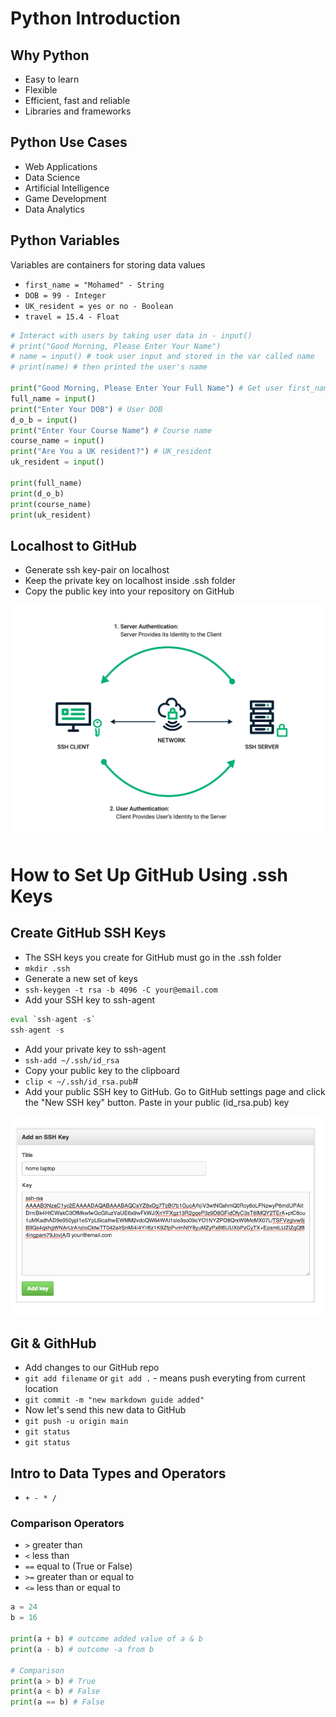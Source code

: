 # Python Introduction

## Why Python
- Easy to learn 
- Flexible
- Efficient, fast and reliable
- Libraries and frameworks
## Python Use Cases
- Web Applications
- Data Science
- Artificial Intelligence
- Game Development
- Data Analytics
## Python Variables
Variables are containers for storing data values
- `first_name = "Mohamed" - String`
- `DOB = 99 - Integer`
- `UK_resident = yes or no - Boolean`
- `travel = 15.4 - Float`

```python
# Interact with users by taking user data in - input()
# print("Good Morning, Please Enter Your Name")
# name = input() # took user input and stored in the var called name
# print(name) # then printed the user's name

print("Good Morning, Please Enter Your Full Name") # Get user first_name and last_name
full_name = input()
print("Enter Your DOB") # User DOB
d_o_b = input()
print("Enter Your Course Name") # Course name
course_name = input()
print("Are You a UK resident?") # UK_resident
uk_resident = input()

print(full_name)
print(d_o_b)
print(course_name)
print(uk_resident)
```


## Localhost to GitHub
- Generate ssh key-pair on localhost
- Keep the private key on localhost inside .ssh folder
- Copy the public key into your repository on GitHub

![ssh-diagram](images/ssh-authentication.png)

# How to Set Up GitHub Using .ssh Keys

## Create GitHub SSH Keys
- The SSH keys you create for GitHub must go in the .ssh folder
- `mkdir .ssh`
- Generate a new set of keys
- `ssh-keygen -t rsa -b 4096 -C your@email.com`
- Add your SSH key to ssh-agent
```python
eval `ssh-agent -s`
ssh-agent -s
```
- Add your private key to ssh-agent
- `ssh-add ~/.ssh/id_rsa`
- Copy your public key to the clipboard
- `clip < ~/.ssh/id_rsa.pub`#
- Add your public SSH key to GitHub. Go to GitHub settings page and click the "New SSH key" button. Paste in your public (id_rsa.pub) key

![add-ssh-key](images/github-add-ssh-key.png)

## Git & GithHub
- Add changes to our GitHub repo
- `git add filename` or `git add .` - means push everyting from current location
- `git commit -m "new markdown guide added"`
- Now let's send this new data to GitHub
- `git push -u origin main`
- `git status`
- `git status`


## Intro to Data Types and Operators 
- `+ - * /`

### Comparison Operators
- `>` greater than
- `<` less than
- `==` equal to (True or False)
- `>=` greater than or equal to 
- `<=` less than or equal to 

```python
a = 24
b = 16

print(a + b) # outcome added value of a & b
print(a - b) # outcome -a from b

# Comparison
print(a > b) # True
print(a < b) # False
print(a == b) # False
```
